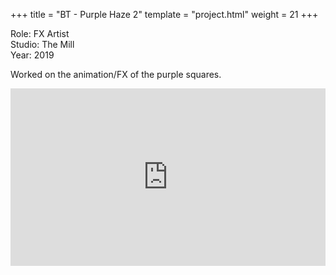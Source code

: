 +++
title = "BT - Purple Haze 2"
template = "project.html"
weight = 21
+++

Role: FX Artist  
Studio: The Mill  
Year: 2019  

Worked on the animation/FX of the purple squares.

<div style="padding:56.25% 0 0 0;position:relative;"><iframe src="https://player.vimeo.com/video/994623103?h=804adeae2b&amp;badge=0&amp;autopause=0&amp;player_id=0&amp;app_id=58479" frameborder="0" allow="autoplay; fullscreen; picture-in-picture; clipboard-write" style="position:absolute;top:0;left:0;width:100%;height:100%;" title="bt_haze2"></iframe></div><script src="https://player.vimeo.com/api/player.js"></script>
